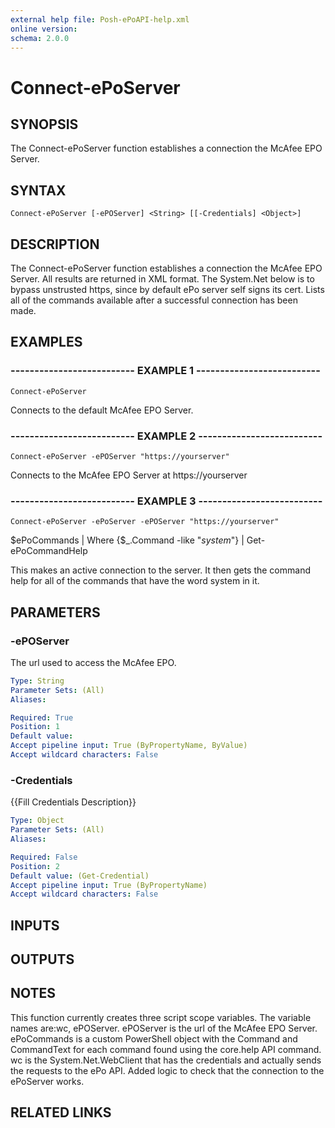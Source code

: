 ```yaml
---
external help file: Posh-ePoAPI-help.xml
online version: 
schema: 2.0.0
---
```


# Connect-ePoServer
## SYNOPSIS
The Connect-ePoServer function establishes a connection the McAfee EPO Server.

## SYNTAX

```
Connect-ePoServer [-ePOServer] <String> [[-Credentials] <Object>]
```

## DESCRIPTION
The Connect-ePoServer function establishes a connection the McAfee EPO Server.
All results are returned in XML
format.
The System.Net below is to bypass unstrusted https, since by default ePo server self signs its cert.
Lists all
of the commands available after a successful connection has been made.

## EXAMPLES

### -------------------------- EXAMPLE 1 --------------------------
```
Connect-ePoServer
```

Connects to the default McAfee EPO Server.

### -------------------------- EXAMPLE 2 --------------------------
```
Connect-ePoServer -ePOServer "https://yourserver"
```

Connects to the McAfee EPO Server at https://yourserver

### -------------------------- EXAMPLE 3 --------------------------
```
Connect-ePoServer -ePoServer -ePOServer "https://yourserver"
```

$ePoCommands | Where {$_.Command -like "*system*"} | Get-ePoCommandHelp

This makes an active connection to the server.
It then gets the command help for all of the commands that have the word system in it.

## PARAMETERS

### -ePOServer
The url used to access the McAfee EPO.

```yaml
Type: String
Parameter Sets: (All)
Aliases: 

Required: True
Position: 1
Default value: 
Accept pipeline input: True (ByPropertyName, ByValue)
Accept wildcard characters: False
```

### -Credentials
{{Fill Credentials Description}}

```yaml
Type: Object
Parameter Sets: (All)
Aliases: 

Required: False
Position: 2
Default value: (Get-Credential)
Accept pipeline input: True (ByPropertyName)
Accept wildcard characters: False
```

## INPUTS

## OUTPUTS

## NOTES
This function currently creates three script scope variables. 
         The variable names are:wc, ePOServer.
ePOServer is the url of the McAfee EPO Server.
ePoCommands is a custom PowerShell object with the Command and CommandText for each
         command found using the core.help API command.
wc is the System.Net.WebClient that has the credentials and actually sends
         the requests to the ePo API.
         Added logic to check that the connection to the ePoServer works.

## RELATED LINKS

